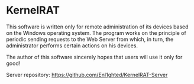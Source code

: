 # KernelRAT
This software is written only for remote administration of its devices based on the Windows operating system.
The program works on the principle of periodic sending requests to the Web Server from which, in turn, the administrator performs certain actions on his devices.

The author of this software sincerely hopes that users will use it only for good!

Server repository: https://github.com/Enl1ghted/KernelRAT-Server
